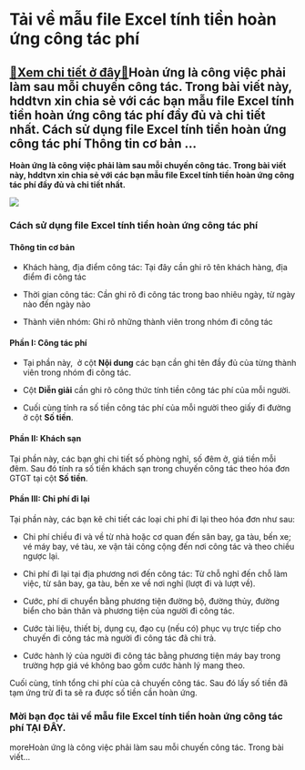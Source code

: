 Tải về mẫu file Excel tính tiền hoàn ứng công tác phí
=====================================================

[:gift:Xem chi tiết ở đây:gift:](https://hddtvn.com/tai-ve-mau-file-excel-tinh-tien-hoan-ung-cong-tac-phi/)Hoàn ứng là công việc phải làm sau mỗi chuyến công tác. Trong bài viết này, hddtvn xin chia sẻ với các bạn mẫu file Excel tính tiền hoàn ứng công tác phí đầy đủ và chi tiết nhất. Cách sử dụng file Excel tính tiền hoàn ứng công tác phí Thông tin cơ bản …
-------------------------------------------------------------------------------------------------------------------------------------------------------------------------------------------------------------------------------------------------------------

**Hoàn ứng là công việc phải làm sau mỗi chuyến công tác. Trong bài viết này, hddtvn xin chia sẻ với các bạn mẫu file Excel tính tiền hoàn ứng công tác phí đầy đủ và chi tiết nhất.**


![](https://hddtvn.com/wp-content/uploads/2021/01/63MvA1c.png)


### Cách sử dụng file Excel tính tiền hoàn ứng công tác phí


#### Thông tin cơ bản




* Khách hàng, địa điểm công tác: Tại đây cần ghi rõ tên khách hàng, địa điểm đi công tác

* Thời gian công tác: Cần ghi rõ đi công tác trong bao nhiêu ngày, từ ngày nào đến ngày nào

* Thành viên nhóm: Ghi rõ những thành viên trong nhóm đi công tác



#### Phần I: Công tác phí




* Tại phần này,  ở cột **Nội dung** các bạn cần ghi tên đầy đủ của từng thành viên trong nhóm đi công tác.

* Cột **Diễn giải** cần ghi rõ công thức tính tiền công tác phí của mỗi người.

* Cuối cùng tính ra số tiền công tác phí của mỗi người theo giấy đi đường ở cột **Số tiền**.



#### Phần II: Khách sạn


Tại phần này, các bạn ghi chi tiết số phòng nghỉ, số đêm ở, giá tiền mỗi đêm. Sau đó tính ra số tiền khách sạn trong chuyến công tác theo hóa đơn GTGT tại cột **Số tiền**.


#### Phần III: Chi phí đi lại


Tại phần này, các bạn kê chi tiết các loại chi phí đi lại theo hóa đơn như sau:




* Chi phí chiều đi và về từ nhà hoặc cơ quan đến sân bay, ga tàu, bến xe; vé máy bay, vé tàu, xe vận tải công cộng đến nơi công tác và theo chiều ngược lại.

* Chi phí đi lại tại địa phương nơi đến công tác: Từ chỗ nghỉ đến chỗ làm việc, từ sân bay, ga tàu, bến xe về nơi nghỉ (lượt đi và lượt về).

* Cước, phí di chuyển bằng phương tiện đường bộ, đường thủy, đường biển cho bản thân và phương tiện của người đi công tác.

* Cước tài liệu, thiết bị, dụng cụ, đạo cụ (nếu có) phục vụ trực tiếp cho chuyến đi công tác mà người đi công tác đã chi trả.

* Cước hành lý của người đi công tác bằng phương tiện máy bay trong trường hợp giá vé không bao gồm cước hành lý mang theo.



Cuối cùng, tính tổng chi phí của cả chuyến công tác. Sau đó lấy số tiền đã tạm ứng trừ đi ta sẽ ra được số tiền cần hoàn ứng.


### Mời bạn đọc tải về mẫu file Excel tính tiền hoàn ứng công tác phí **TẠI ĐÂY**.


moreHoàn ứng là công việc phải làm sau mỗi chuyến công tác. Trong bài viết…

